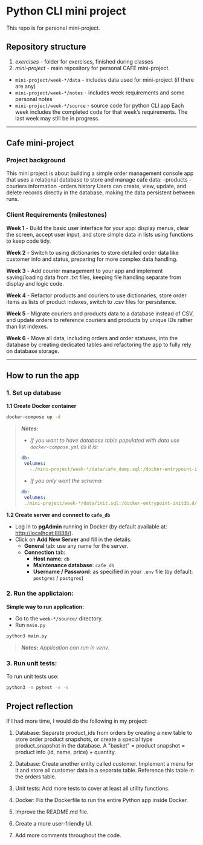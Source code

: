 # Python CLI mini project
This repo is for personal mini-project.

## Repository structure
1. *exercises* - folder for exercises, finished during classes
2. *mini-project* - main repository for personal CAFE mini-project.
  - `mini-project/week-*/data` - includes data used for mini-project (if there are any)
  - `mini-project/week-*/notes` - includes week requirements and some personal notes
  - `mini-project/week-*/source` - source code for python CLI app
    Each week includes the completed code for that week’s requirements.
    The last week may still be in progress.
---

## Cafe mini-project

### Project background
This mini project is about building a simple order management console app that uses a relational database to store and manage cafe data:
-products
-couriers information
-orders history
Users can create, view, update, and delete records directly in the database, making the data persistent between runs.

### Client Requirements (milestones)
**Week 1** - Build the basic user interface for your app: display menus, clear the screen, accept user input, and store simple data in lists using functions to keep code tidy.

**Week 2** - Switch to using dictionaries to store detailed order data like customer info and status, preparing for more complex data handling.

**Week 3** - Add courier management to your app and implement saving/loading data from .txt files, keeping file handling separate from display and logic code.

**Week 4** - Refactor products and couriers to use dictionaries, store order items as lists of product indexes, switch to .csv files for persistence.

**Week 5** - Migrate couriers and products data to a database instead of CSV, and update orders to reference couriers and products by unique IDs rather than list indexes.

**Week 6** - Move all data, including orders and order statuses, into the database by creating dedicated tables and refactoring the app to fully rely on database storage.


---

## How to run the app
### 1. Set up database
**1.1 Create Docker container**
```bash
docker-compose up -d
```

>_**Notes:**_
>- _If you want to have database table populated with data use `docker-compose.yml` as it is:_
>```yml
>db:
>  volumes:
>    -./mini-project/week-*/data/cafe_dump.sql:/docker-entrypoint-initdb.d/cafe_dump.sql
>```
>- _If you only want the schema:_
>```yml
>db:
>  volumes:
>  ./mini-project/week-*/data/init.sql:/docker-entrypoint-initdb.d/init.sql
>```

**1.2 Create server and connect to `cafe_db`**
- Log in to **pgAdmin** running in Docker (by default available at: [http://localhost:8888/](http://localhost:8888/)).
- Click on **Add New Server** and fill in the details:
  - **General** tab: use any name for the server.
  - **Connection** tab:
    - **Host name**: `db`
    - **Maintenance database**: `cafe_db`
    - **Username / Password**: as specified in your `.env` file (by default: `postgres` / `postgres`)


### 2. Run the applictaion:
**Simple way to run application:**
  - Go to the `week-*/source/` directory.
  - Run `main.py`
  ```bash
  python3 main.py
  ```

>_**Notes:**_ 
>_Application can run in venv._

<!-- **2.2 Running project with Docker**
1. Build the Docker Image 
```bash
docker build -t anastasiia-miniproject .
```
2. Run the app interactively
```bash
docker run -it anastasiia-miniproject
```
>_**Notes:**_ 
> _The -it flags ensure that the program can read your input and display output like a normal terminal._ -->


### 3. Run unit tests:
To run unit tests use:

```bash
python3 -m pytest -v -s
```


## Project reflection
If I had more time, I would do the following in my project:

1. Database: Separate product_ids from orders by creating a new table to store order product snapshots, or create a special type product_snapshot in the database.
A "basket" = product snapshot = product info (id, name, price) + quantity.

2. Database: Create another entity called customer.
Implement a menu for it and store all customer data in a separate table. Reference this table in the orders table.

3. Unit tests: Add more tests to cover at least all utility functions.
4. Docker: Fix the Dockerfile to run the entire Python app inside Docker.
5. Improve the README.md file.
6. Create a more user-friendly UI.
7. Add more comments throughout the code.


